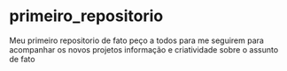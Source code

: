# primeiro_repositorio
 Meu primeiro repositorio de fato
peço a todos para me seguirem para acompanhar os novos projetos 
informação e criatividade sobre o assunto de fato
